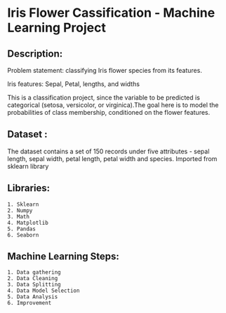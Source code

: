 # **Iris Flower Cassification - Machine Learning Project** #

## Description: ##

Problem statement: classifying Iris flower species from its features.



Iris features: Sepal, Petal, lengths, and widths

This is a classification project, since the variable to be predicted is categorical (setosa, versicolor, or virginica).The goal here is to model the probabilities of class membership, conditioned on the flower features.

## Dataset : ##
The dataset contains a set of 150 records under five attributes - sepal length, sepal width, petal length, petal width and species.
Imported from sklearn library

## Libraries: ## 
```
1. Sklearn
2. Numpy
3. Math
4. Matplotlib
5. Pandas
6. Seaborn
```
## Machine Learning Steps: ##
```
1. Data gathering
2. Data Cleaning
3. Data Splitting
4. Data Model Selection
5. Data Analysis
6. Improvement
```


            
